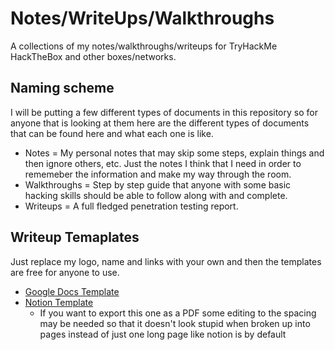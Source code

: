 # Notes/WriteUps/Walkthroughs
A collections of my notes/walkthroughs/writeups for TryHackMe HackTheBox and other boxes/networks. 

## Naming scheme 
I will be putting a few different types of documents in this repository so for anyone that is looking at them here are the different types of documents that can be found here and what each one is like.

* Notes = My personal notes that may skip some steps, explain things and then ignore others, etc. Just the notes I think that I need in order to rememeber the information and make my way through the room.
* Walkthroughs = Step by step guide that anyone with some basic hacking skills should be able to follow along with and complete.
* Writeups = A full fledged penetration testing report.

## Writeup Temaplates
Just replace my logo, name and links with your own and then the templates are free for anyone to use.
* [Google Docs Template](https://docs.google.com/document/d/1ViKmi_d4BGNPTo5u_GlZ-yFBXPOwCIJChbg5JNrwE9Y/edit#)
* [Notion Template](https://hironewf.notion.site/Penetration-Testing-Report-Template-d720d84dc6034cd992caf933cb692b4f) 
  * If you want to export this one as a PDF some editing to the spacing may be needed so that it doesn't look stupid when broken up into pages instead of just one long page like notion is by default
